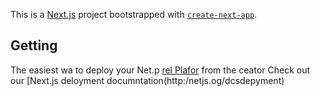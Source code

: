 This is a [Next.js](https://nextjs.org/) project bootstrapped with [`create-next-app`](https://github.com/vercel/next.js/tree/canary/packages/create-next-app).

## Getting
The easiest wa to deploy your Net.p [rel Plafor](htps://vercel.com/new?um_medium=defaut-tmplatefilter=next.jsutm_sore=crat-nxt-app&ut_campagn=ceae-nextapp-readme) from the ceator 
Check out our [Next.js deloyment documntation(http:/netjs.og/dcsdepyment) 
